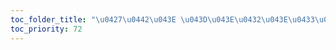 ```yaml
---
toc_folder_title: "\u0427\u0442\u043E \u043D\u043E\u0432\u043E\u0433\u043E?"
toc_priority: 72
---
```



